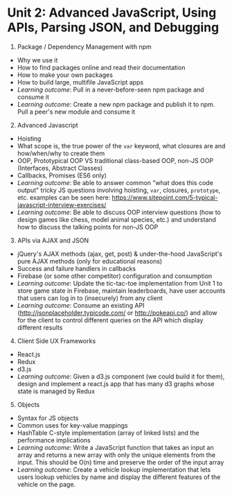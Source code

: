 # Unit 2: Advanced JavaScript, Using APIs, Parsing JSON, and Debugging

1. Package / Dependency Management with npm
 - Why we use it
 - How to find packages online and read their documentation
 - How to make your own packages
 - How to build large, multifile JavaScript apps
 - *Learning outcome*: Pull in a never-before-seen npm package and consume it
 - *Learning outcome*: Create a new npm package and publish it to npm. Pull a peer's new module and consume it
2. Advanced Javascript
 - Hoisting
 - What scope is, the true power of the `var` keyword, what closures are and how/when/why to create them
 - OOP, Prototypical OOP VS traditional class-based OOP, non-JS OOP (Interfaces, Abstract Classes)
 - Callbacks, Promises (ES6 only)
 - *Learning outcome*: Be able to answer common "what does this code output" tricky JS questions involving hoisting, `var`, closures, `prototype`, etc. examples can be seen here: https://www.sitepoint.com/5-typical-javascript-interview-exercises/ 
 - *Learning outcome*: Be able to discuss OOP interview questions (how to design games like chess, model animal species, etc.) and understand how to discuss the talking points for non-JS OOP 
3. APIs via AJAX and JSON
 - jQuery's AJAX methods (ajax, get, post) & under-the-hood JavaScript's pure AJAX methods (only for educational reasons)
 - Success and failure handlers in callbacks
 - Firebase (or some other competitor) configuration and consumption
 - *Learning outcome*: Update the tic-tac-toe implementation from Unit 1 to store game state in Firebase, maintain leaderboards, have user accounts that users can log in to (insecurely) from any client
 - *Learning outcome*: Consume an existing API (http://jsonplaceholder.typicode.com/ or http://pokeapi.co/) and allow for the client to control different queries on the API which display different results
4. Client Side UX Frameworks
 - React.js
 - Redux
 - d3.js
 - *Learning outcome*: Given a d3.js component (we could build it for them), design and implement a react.js app that has many d3 graphs whose state is managed by Redux
5. Objects
 - Syntax for JS objects
 - Common uses for key-value mappings
 - HashTable C-style implementation (array of linked lists) and the performance implications
 - *Learning outcome*: Write a JavaScript function that takes an input an array and returns a new array with only the unique elements from the input. This should be O(n) time and preserve the order of the input array
 - *Learning outcome*: Create a vehicle lookup implementation that lets users lookup vehicles by name and display the different features of the vehicle on the page.